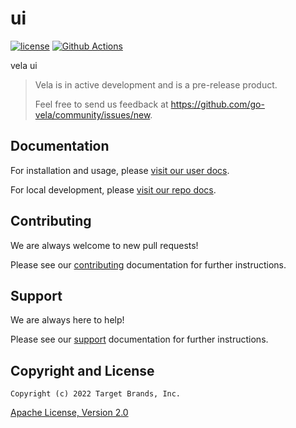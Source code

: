 # ui

[![license](https://img.shields.io/crates/l/gl.svg)](../LICENSE)
[![Github Actions](https://github.com/go-vela/ui/workflows/ci/badge.svg?branch=main&event=push)](https://github.com/go-vela/ui/actions?query=branch%3Amain+event%3Apush)

vela ui

> Vela is in active development and is a pre-release product.
>
> Feel free to send us feedback at https://github.com/go-vela/community/issues/new.

## Documentation

For installation and usage, please [visit our user docs](https://go-vela.github.io/docs).

For local development, please [visit our repo docs](../DOCS.md).

## Contributing

We are always welcome to new pull requests!

Please see our [contributing](CONTRIBUTING.md) documentation for further instructions.

## Support

We are always here to help!

Please see our [support](SUPPORT.md) documentation for further instructions.

## Copyright and License

```
Copyright (c) 2022 Target Brands, Inc.
```

[Apache License, Version 2.0](http://www.apache.org/licenses/LICENSE-2.0)
